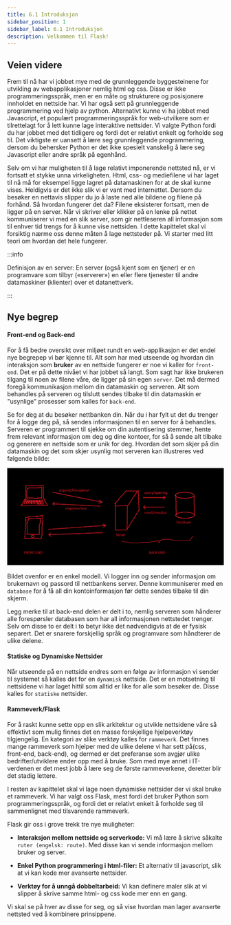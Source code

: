 ```yaml
---
title: 6.1 Introduksjon
sidebar_position: 1
sidebar_label: 6.1 Introduksjon
description: Velkommen til Flask!
---
```



## Veien videre

Frem til nå har vi jobbet mye med de grunnleggende byggesteinene for utvikling av webapplikasjoner nemlig html og css. Disse er ikke programmeringsspråk, men er en måte og strukturere og posisjonere innholdet en nettside har. Vi har også sett på grunnleggende programmering ved hjelp av python. Alternativt kunne vi ha jobbet med Javascript, et populært programmeringsspråk for web-utvilkere som er tilrettelagt for å lett kunne lage interaktive nettsider. Vi valgte Python fordi du har jobbet med det tidligere og fordi det er relativt enkelt og forholde seg til. Det viktigste er uansett å lære seg grunnleggende programmering, dersom du behersker Python er det ikke spesielt vanskelig å lære seg Javascript eller andre språk på egenhånd.

Selv om vi har muligheten til å lage relativt imponerende nettsted nå, er vi fortsatt et stykke unna virkeligheten. Html, css- og mediefilene vi har laget til nå må for eksempel ligge lagret på datamaskinen for at de skal kunne vises. Heldigvis er det ikke slik vi er vant med internettet. Dersom du besøker en nettavis slipper du jo å laste ned alle bildene og filene på forhånd. Så hvordan fungerer det da? Filene eksisterer fortsatt, men de ligger på en server. Når vi skriver eller klikker på en lenke på nettet kommuniserer vi med en slik server, som gir nettleseren all informasjon som til enhver tid trengs for å kunne vise nettsiden. I dette kapittelet skal vi forsiktig nærme oss denne måten å lage nettsteder på. Vi starter med litt teori om hvordan det hele fungerer.

:::info

Definisjon av en server: En server (også kjent som en tjener) er en programvare som tilbyr («serverer») en eller flere tjenester til andre datamaskiner (klienter) over et datanettverk.  

:::

## Nye begrep

#### Front-end og Back-end

For å få bedre oversikt over miljøet rundt en web-applikasjon er det endel nye begrepep vi bør kjenne til. Alt som har med utseende og hvordan din interaksjon som **bruker** av en nettside fungerer er noe vi kaller for `front-end`. Det er på dette nivået vi har jobbet så langt. Som sagt har ikke brukeren tilgang til noen av filene våre, de ligger på sin egen `server`. Det må dermed foregå kommunikasjon mellom din datamaskin og serveren. Alt som behandles på serveren og tilslutt sendes tilbake til din datamaskin er "usynlige" prosesser som kalles for `back-end`. 

Se for deg at du besøker nettbanken din. Når du i har fylt ut det du trenger for å logge deg på, så sendes informasjonen til en server for å behandles. Serveren er programmert til sjekke om din autentisering stemmer, hente frem relevant informasjon om deg og dine kontoer, for så å sende alt tilbake og generere en nettside som er unik for deg. Hvordan det som skjer på din datamaskin og det som skjer usynlig mot serveren kan illustreres ved følgende bilde:

![web-app](bilder/webapp.png)

Bildet ovenfor er en enkel modell. Vi logger inn og sender informasjon om brukernavn og passord til nettbankens server. Denne kommuniserer med en `database` for å få all din kontoinformasjon før dette sendes tilbake til din skjerm. 

Legg merke til at back-end delen er delt i to, nemlig serveren som hånderer alle forespørsler  databasen som har all informasjonen nettstedet trenger. Selv om disse to er delt i to betyr ikke det nødvendigvis at de er fysisk separert. Det er snarere forskjellig språk og programvare som håndterer de ulike delene. 

#### Statiske og Dynamiske Nettsider

Når utseende på en nettside endres som en følge av informasjon vi sender til systemet så kalles det for en `dynamisk` nettside. Det er en motsetning til nettsidene vi har laget hittil som alltid er like for alle som besøker de. Disse kalles for `statiske` nettsider. 

#### Rammeverk/Flask

For å raskt kunne sette opp en slik arkitektur og utvikle nettsidene våre så effektivt som mulig finnes det en masse forskjellige hjelpeverktøy tilgjengelig. En kategori av slike verktøy kalles for `rammeverk`. Det finnes mange rammeverk som hjelper med de ulike delene vi har sett på(css, front-end, back-end), og dermed  er det preferanse som avgjør ulike bedrifter/utviklere ender opp med å bruke. Som med mye annet i IT-verdenen er det mest jobb å lære seg de første rammeverkene, deretter blir det stadig lettere.



I resten av kapittelet skal vi lage noen dynamiske nettsider der vi skal bruke et rammeverk. Vi har valgt oss Flask, mest fordi det bruker Python som programmeringsspråk, og fordi det er relativt enkelt å forholde seg til sammenlignet med tilsvarende rammeverk.

Flask gir oss i grove trekk tre nye muligheter:

- **Interaksjon mellom nettside og serverkode:** Vi må lære å skrive såkalte `ruter (engelsk: route)`. Med disse kan vi sende informasjon mellom bruker og server.

- **Enkel Python programmering i html-filer:** Et alternativ til javascript, slik at vi kan kode mer avanserte nettsider.

- **Verktøy for å unngå dobbeltarbeid:** Vi kan definere maler slik at vi slipper å skrive samme html- og css kode mer enn en gang.

Vi skal se på hver av disse for seg, og så vise hvordan man lager avanserte nettsted ved å kombinere prinsippene.
